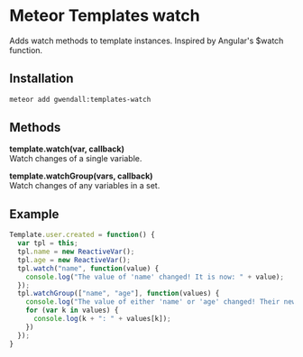 Meteor Templates watch
=================

Adds watch methods to template instances. Inspired by Angular's $watch function.


Installation
------------

``` sh
meteor add gwendall:templates-watch
```

Methods
----------

**template.watch(var, callback)**  
Watch changes of a single variable.  

**template.watchGroup(vars, callback)**  
Watch changes of any variables in a set.  

Example
-------
``` javascript
Template.user.created = function() {
  var tpl = this;
  tpl.name = new ReactiveVar();
  tpl.age = new ReactiveVar();
  tpl.watch("name", function(value) {
    console.log("The value of 'name' changed! It is now: " + value);
  });
  tpl.watchGroup(["name", "age"], function(values) {
    console.log("The value of either 'name' or 'age' changed! Their new values are now the following.");
    for (var k in values) {
      console.log(k + ": " + values[k]);
    })
  });
}
```
